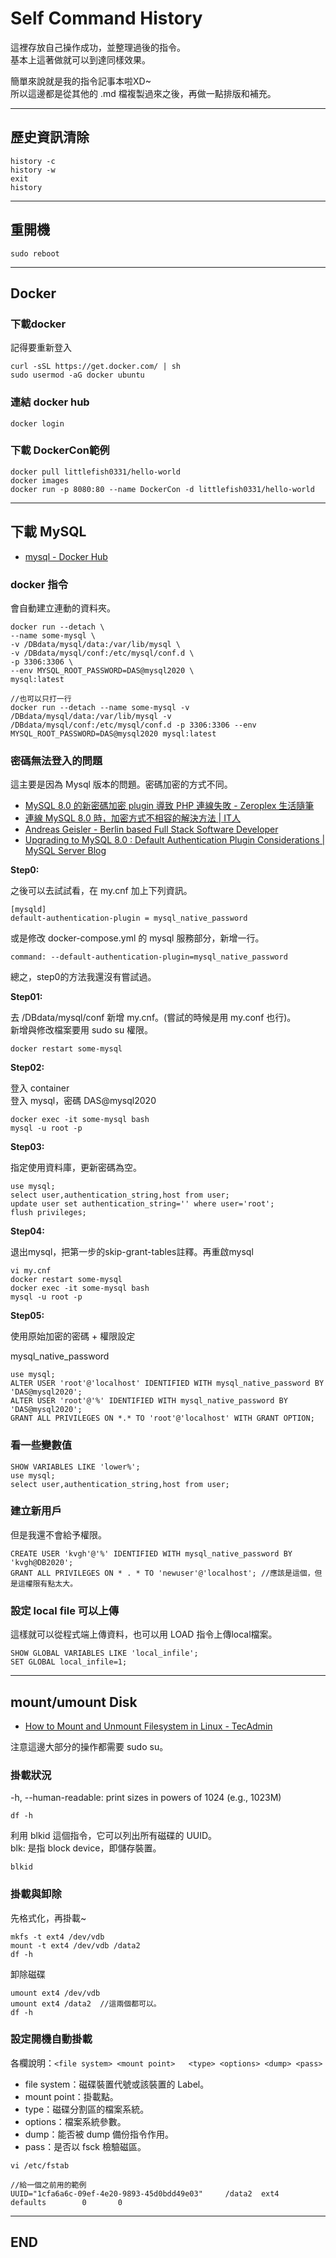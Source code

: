 # Self Command History

這裡存放自己操作成功，並整理過後的指令。  
基本上這著做就可以到達同樣效果。  

簡單來說就是我的指令記事本啦XD~  
所以這邊都是從其他的 .md 檔複製過來之後，再做一點排版和補充。

---

## 歷史資訊清除

```{bash}
history -c
history -w
exit
history
```

---

## 重開機

```{bash}
sudo reboot
```

---

## Docker

### 下載docker

記得要重新登入

```{bash}
curl -sSL https://get.docker.com/ | sh
sudo usermod -aG docker ubuntu
```

### 連結 docker hub

```{bash}
docker login
```

### 下載 DockerCon範例

```{bash}
docker pull littlefish0331/hello-world
docker images
docker run -p 8080:80 --name DockerCon -d littlefish0331/hello-world
```

---

## 下載 MySQL

- [mysql - Docker Hub](https://hub.docker.com/_/mysql?tab=description)

### docker 指令

會自動建立連動的資料夾。  

```{bash}
docker run --detach \
--name some-mysql \
-v /DBdata/mysql/data:/var/lib/mysql \
-v /DBdata/mysql/conf:/etc/mysql/conf.d \
-p 3306:3306 \
--env MYSQL_ROOT_PASSWORD=DAS@mysql2020 \
mysql:latest

//也可以只打一行
docker run --detach --name some-mysql -v /DBdata/mysql/data:/var/lib/mysql -v /DBdata/mysql/conf:/etc/mysql/conf.d -p 3306:3306 --env MYSQL_ROOT_PASSWORD=DAS@mysql2020 mysql:latest
```

### 密碼無法登入的問題

這主要是因為 Mysql 版本的問題。密碼加密的方式不同。

- [MySQL 8.0 的新密碼加密 plugin 導致 PHP 連線失敗 - Zeroplex 生活隨筆](https://blog.zeroplex.tw/2019/07/mysql-80-plugin-php.html)
- [連線 MySQL 8.0 時，加密方式不相容的解決方法 | IT人](https://iter01.com/443370.html)
- [Andreas Geisler - Berlin based Full Stack Software Developer](http://www.andreasgeisler.com/blog/fatal-error-uncaught-pdoexception-the-server-requested-authentication-method-unknown-to-the-client-caching_sha2_password/2018/11/)
- [Upgrading to MySQL 8.0 : Default Authentication Plugin Considerations | MySQL Server Blog](https://mysqlserverteam.com/upgrading-to-mysql-8-0-default-authentication-plugin-considerations/)

**Step0:**

之後可以去試試看，在 my.cnf 加上下列資訊。  

```{my.cnf}
[mysqld]
default-authentication-plugin = mysql_native_password
```

或是修改 docker-compose.yml 的 mysql 服務部分，新增一行。

```{docker compose .yml}
command: --default-authentication-plugin=mysql_native_password
```

總之，step0的方法我還沒有嘗試過。

**Step01:**

去 /DBdata/mysql/conf 新增 my.cnf。(嘗試的時候是用 my.conf 也行)。  
新增與修改檔案要用 sudo su 權限。  

```{bash}
docker restart some-mysql
```

**Step02:**

登入 container  
登入 mysql，密碼 DAS@mysql2020

```{bash}
docker exec -it some-mysql bash
mysql -u root -p
```

**Step03:**

指定使用資料庫，更新密碼為空。

```{bash}
use mysql;
select user,authentication_string,host from user;
update user set authentication_string='' where user='root';
flush privileges;
```

**Step04:**

退出mysql，把第一步的skip-grant-tables註釋。再重啟mysql

```{bash}
vi my.cnf
docker restart some-mysql
docker exec -it some-mysql bash
mysql -u root -p
```

**Step05:**

使用原始加密的密碼 + 權限設定

mysql_native_password

```{bash}
use mysql;
ALTER USER 'root'@'localhost' IDENTIFIED WITH mysql_native_password BY 'DAS@mysql2020';
ALTER USER 'root'@'%' IDENTIFIED WITH mysql_native_password BY 'DAS@mysql2020';
GRANT ALL PRIVILEGES ON *.* TO 'root'@'localhost' WITH GRANT OPTION;
```

### 看一些變數值

```{bash}
SHOW VARIABLES LIKE 'lower%';
use mysql;
select user,authentication_string,host from user;
```

### 建立新用戶

但是我還不會給予權限。

```{bash}
CREATE USER 'kvgh'@'%' IDENTIFIED WITH mysql_native_password BY 'kvgh@DB2020';
GRANT ALL PRIVILEGES ON * . * TO 'newuser'@'localhost'; //應該是這個，但是這權限有點太大。
```

### 設定 local file 可以上傳

這樣就可以從程式端上傳資料，也可以用 LOAD 指令上傳local檔案。

```{bash}
SHOW GLOBAL VARIABLES LIKE 'local_infile';
SET GLOBAL local_infile=1;
```

---

## mount/umount Disk

- [How to Mount and Unmount Filesystem in Linux - TecAdmin](https://tecadmin.net/mount-and-unmount-filesystem-in-linux/)

注意這邊大部分的操作都需要 sudo su。

### 掛載狀況

-h, --human-readable: print sizes in powers of 1024 (e.g., 1023M)

```{bash}
df -h
```

利用 blkid 這個指令，它可以列出所有磁碟的 UUID。  
blk: 是指 block device，即儲存裝置。

```{bash}
blkid
```

### 掛載與卸除

先格式化，再掛載~

```{bash}
mkfs -t ext4 /dev/vdb
mount -t ext4 /dev/vdb /data2
df -h
```

卸除磁碟

```{bash}
umount ext4 /dev/vdb 
umount ext4 /data2  //這兩個都可以。
df -h
```

### 設定開機自動掛載

各欄說明：`<file system> <mount point>   <type> <options> <dump> <pass>`  

- file system：磁碟裝置代號或該裝置的 Label。
- mount point：掛載點。
- type：磁碟分割區的檔案系統。
- options：檔案系統參數。
- dump：能否被 dump 備份指令作用。
- pass：是否以 fsck 檢驗磁區。

```{bash}
vi /etc/fstab

//給一個之前用的範例
UUID="1cfa6a6c-09ef-4e20-9893-45d0bdd49e03"     /data2  ext4    defaults        0       0
```

---

## END
